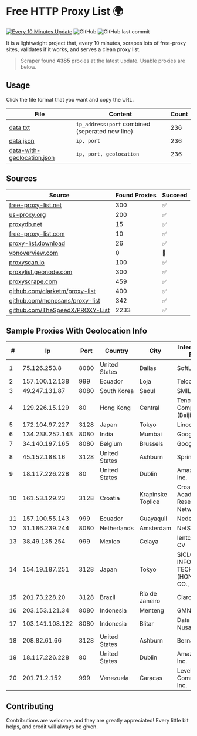 
# Free HTTP Proxy List 🌍

[![Every 10 Minutes Update](https://github.com/mertguvencli/http-proxy-list/actions/workflows/main.yml/badge.svg?branch=main)](https://github.com/mertguvencli/http-proxy-list/actions/workflows/main.yml)
![GitHub](https://img.shields.io/github/license/mertguvencli/http-proxy-list)
![GitHub last commit](https://img.shields.io/github/last-commit/mertguvencli/http-proxy-list)

It is a lightweight project that, every 10 minutes, scrapes lots of free-proxy sites, validates if it works, and serves a clean proxy list.


> Scraper found **4385** proxies at the latest update. Usable proxies are below.

## Usage

Click the file format that you want and copy the URL.


|File|Content|Count|
|----|-------|-----|
|[data.txt](https://raw.githubusercontent.com/mertguvencli/http-proxy-list/main/proxy-list/data.txt)|`ip_address:port` combined (seperated new line)|236|
|[data.json](https://raw.githubusercontent.com/mertguvencli/http-proxy-list/main/proxy-list/data.json)|`ip, port`|236|
|[data-with-geolocation.json](https://raw.githubusercontent.com/mertguvencli/http-proxy-list/main/proxy-list/data-with-geolocation.json)|`ip, port, geolocation`|236|

## Sources

|Source|Found Proxies|Succeed|
|------|-------------|-------|
|[free-proxy-list.net](https://free-proxy-list.net)|300|✅|
|[us-proxy.org](https://www.us-proxy.org)|200|✅|
|[proxydb.net](http://proxydb.net)|15|✅|
|[free-proxy-list.com](https://free-proxy-list.com/?page=&port=&type%5B%5D=http&type%5B%5D=https&up_time=0&search=Search)|10|✅|
|[proxy-list.download](https://www.proxy-list.download/HTTP)|26|✅|
|[vpnoverview.com](https://vpnoverview.com/privacy/anonymous-browsing/free-proxy-servers)|0|🚫|
|[proxyscan.io](https://www.proxyscan.io)|100|✅|
|[proxylist.geonode.com](https://proxylist.geonode.com/api/proxy-list?limit=300&page=1&sort_by=lastChecked&sort_type=desc&protocols=http,https)|300|✅|
|[proxyscrape.com](https://api.proxyscrape.com/v2/?request=displayproxies&protocol=http&timeout=10000&country=all&ssl=all&anonymity=all)|459|✅|
|[github.com/clarketm/proxy-list](https://raw.githubusercontent.com/clarketm/proxy-list/master/proxy-list-raw.txt)|400|✅|
|[github.com/monosans/proxy-list](https://raw.githubusercontent.com/monosans/proxy-list/main/proxies/http.txt)|342|✅|
|[github.com/TheSpeedX/PROXY-List](https://raw.githubusercontent.com/TheSpeedX/PROXY-List/master/http.txt)|2233|✅|


## Sample Proxies With Geolocation Info

|#|Ip|Port|Country|City|Internet Service Provider|
|-|--|----|-------|----|-------------------------|
|1|75.126.253.8|8080|United States|Dallas|SoftLayer|
|2|157.100.12.138|999|Ecuador|Loja|Telconet S.A|
|3|49.247.131.87|8080|South Korea|Seoul|SMILESERV|
|4|129.226.15.129|80|Hong Kong|Central|Tencent Cloud Computing (Beijing) Co|
|5|172.104.97.227|3128|Japan|Tokyo|Linode, LLC|
|6|134.238.252.143|8080|India|Mumbai|Google LLC|
|7|34.140.197.165|8080|Belgium|Brussels|Google LLC|
|8|45.152.188.16|3128|United States|Ashburn|Sprint|
|9|18.117.226.228|80|United States|Dublin|Amazon.com, Inc.|
|10|161.53.129.23|3128|Croatia|Krapinske Toplice|Croatian Academic and Research Network|
|11|157.100.55.143|999|Ecuador|Guayaquil|Nedetel S.A.|
|12|31.186.239.244|8080|Netherlands|Amsterdam|NetSkope Inc|
|13|38.49.135.254|999|Mexico|Celaya|Ientc S De RL De CV|
|14|154.19.187.251|3128|Japan|Tokyo|SICLOUD INFORMATION TECHNOLOGY (HONGKONG) CO., LIMITED|
|15|201.73.228.20|3128|Brazil|Rio de Janeiro|Claro S.A|
|16|203.153.121.34|8080|Indonesia|Menteng|GMNUSANTARA|
|17|103.141.108.122|8080|Indonesia|Blitar|Data Buana Nusantara|
|18|208.82.61.66|3128|United States|Ashburn|Bernardi Sounds|
|19|18.117.226.228|80|United States|Dublin|Amazon.com, Inc.|
|20|201.71.2.152|999|Venezuela|Caracas|Level 3 Communications, Inc.|



## Contributing

Contributions are welcome, and they are greatly appreciated! Every
little bit helps, and credit will always be given.

